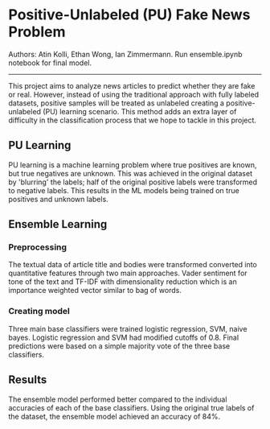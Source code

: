 # Positive-Unlabeled (PU) Fake News Problem
Authors: Atin Kolli, Ethan Wong, Ian Zimmermann. Run ensemble.ipynb notebook for final model.

---
This project aims to analyze news articles to predict whether they are fake or real. However, instead of using the traditional approach with fully labeled datasets, positive samples will be treated as unlabeled creating a positive-unlabeled (PU) learning scenario. This method adds an extra layer of difficulty in the classification process that we hope to tackle in this project.

## PU Learning
PU learning is a machine learning problem where true positives are known, but true negatives are unknown. This was achieved in the original dataset by 'blurring' the labels; half of the original positive labels were transformed to negative labels. This results in the ML models being trained on true positives and unknown labels. 

## Ensemble Learning
### Preprocessing
The textual data of article title and bodies were transformed converted into quantitative features through two main approaches. Vader sentiment for tone of the text and TF-IDF with dimensionality reduction which is an importance weighted vector similar to bag of words.

### Creating model
Three main base classifiers were trained logistic regression, SVM, naive bayes. Logistic regression and SVM had modified cutoffs of 0.8. Final predictions were based on a simple majority vote of the three base classifiers. 

## Results
The ensemble model performed better compared to the individual accuracies of each of the base classifiers. Using the original true labels of the dataset, the ensemble model achieved an accuracy of 84%. 
